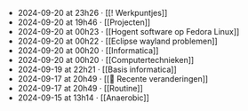 - 2024-09-20 at 23h26 · [[! Werkpuntjes]]
- 2024-09-20 at 19h46 · [[Projecten]]
- 2024-09-20 at 00h23 · [[Hogent software op Fedora Linux]]
- 2024-09-20 at 00h22 · [[Eclipse wayland problemen]]
- 2024-09-20 at 00h20 · [[Informatica]]
- 2024-09-20 at 00h20 · [[Computertechnieken]]
- 2024-09-19 at 22h21 · [[Basis informatica]]
- 2024-09-17 at 20h49 · [[📂 Recente veranderingen]]
- 2024-09-17 at 20h49 · [[Routine]]
- 2024-09-15 at 13h14 · [[Anaerobic]]
